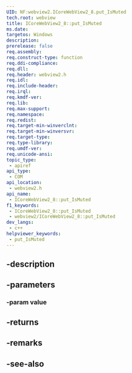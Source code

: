 ```yaml
---
UID: NF:webview2.ICoreWebView2_8.put_IsMuted
tech.root: webview
title: ICoreWebView2_8::put_IsMuted
ms.date: 
targetos: Windows
description: 
prerelease: false
req.assembly: 
req.construct-type: function
req.ddi-compliance: 
req.dll: 
req.header: webview2.h
req.idl: 
req.include-header: 
req.irql: 
req.kmdf-ver: 
req.lib: 
req.max-support: 
req.namespace: 
req.redist: 
req.target-min-winverclnt: 
req.target-min-winversvr: 
req.target-type: 
req.type-library: 
req.umdf-ver: 
req.unicode-ansi: 
topic_type:
 - apiref
api_type:
 - COM
api_location:
 - webview2.h
api_name:
 - ICoreWebView2_8::put_IsMuted
f1_keywords:
 - ICoreWebView2_8::put_IsMuted
 - webview2/ICoreWebView2_8::put_IsMuted
dev_langs:
 - c++
helpviewer_keywords:
 - put_IsMuted
---
```


## -description

## -parameters

### -param value

## -returns

## -remarks

## -see-also

